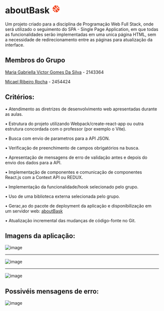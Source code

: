 # aboutBask <img src="./public/icons/logo.png" alt="Logo" width="30">

Um projeto criado para a disciplina de Programação Web Full Stack, onde será utilizado o seguimento do SPA - Single Page Application, em que todas as funcionalidades serão
implementadas em uma unica página HTML, sem a necessidade de redirecionamento entre as páginas para atualização da interface. 

## Membros do Grupo

[Maria Gabriella Victor Gomes Da Silva](https://github.com/gabriellavsx) - 2143364

[Micael Ribeiro Rocha](https://github.com/eu-micaeu) - 2454424

## Critérios:

• Atendimento as diretrizes de desenvolvimento web apresentadas durante as aulas. 

• Estrutura do projeto utilizando Webpack/create-react-app ou outra estrutura concordada
com o professor (por exemplo o Vite).

• Busca com envio de parametros para a API JSON. 

• Verificação de preenchimento de campos obrigatórios na busca. 

• Apresentação de mensagens de erro de validação antes e depois do envio dos dados para 
a API.

• Implementação de componentes e comunicação de componentes React.js com a Context
API ou REDUX.

• Implementação da funcionalidade/hook selecionado pelo grupo.

• Uso de uma biblioteca externa selecionada pelo grupo.

• Gerac¸ao do pacote de deployment da aplicação e disponibilização em um servidor web: [aboutBask](https://projeto-web-fullstack.vercel.app/)

• Atualização incremental das mudanças de código-fonte no Git.

## Imagens da aplicação:

![image](https://github.com/user-attachments/assets/89830d9a-7c87-4ea1-be67-5a030492a173)

<hr>

![image](https://github.com/user-attachments/assets/d2703c69-4c17-4aba-9bb8-7f932bd58e82)

<hr>

![image](https://github.com/user-attachments/assets/f146827b-71dd-4477-b26b-a9a07d56f7e2)

## Possivéis mensagens de erro:

![image](https://github.com/user-attachments/assets/89ce370b-1ae1-4c22-bf85-020d0b9d3793)


